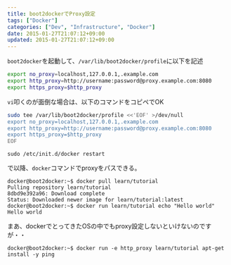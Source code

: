 ```yaml
---
title: boot2dockerでProxy設定
tags: ["Docker"]
categories: ["Dev", "Infrastructure", "Docker"]
date: 2015-01-27T21:07:12+09:00
updated: 2015-01-27T21:07:12+09:00
---
```


`boot2docker`を起動して、`/var/lib/boot2docker/profile`に以下を記述

``` bash
export no_proxy=localhost,127.0.0.1,.example.com
export http_proxy=http://username:password@proxy.example.com:8080
export https_proxy=$http_proxy
```

`vi`叩くのが面倒な場合は、以下のコマンドをコピペでOK


``` bash
sudo tee /var/lib/boot2docker/profile <<'EOF' >/dev/null
export no_proxy=localhost,127.0.0.1,.example.com
export http_proxy=http://username:password@proxy.example.com:8080
export https_proxy=$http_proxy
EOF
```


`sudo /etc/init.d/docker restart`

で以降、`docker`コマンドでproxyをパスできる。

``` console
docker@boot2docker:~$ docker pull learn/tutorial
Pulling repository learn/tutorial
8dbd9e392a96: Download complete
Status: Downloaded newer image for learn/tutorial:latest
docker@boot2docker:~$ docker run learn/tutorial echo "Hello world"
Hello world
```

まあ、dockerでとってきたOSの中でもproxy設定しないといけないのですが・・

``` console
docker@boot2docker:~$ docker run -e http_proxy learn/tutorial apt-get install -y ping
```
